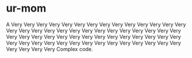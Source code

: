 # ur-mom
A Very Very Very Very Very Very Very Very Very Very Very Very Very Very Very Very Very Very Very Very Very Very Very Very Very Very Very Very Very Very Very Very Very Very Very Very Very Very Very Very Very Very Very Very Very Very Very Very Very Very Very Very Very Very Very Very Very Very Very Very Complex code.
